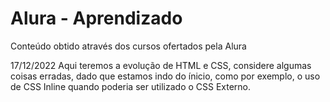 # Alura - Aprendizado
 Conteúdo obtido através dos cursos ofertados pela Alura

17/12/2022
    Aqui teremos a evolução de HTML e CSS, considere algumas coisas erradas, dado que estamos indo do ínicio, como por exemplo, o uso de CSS Inline quando poderia ser utilizado o CSS Externo.